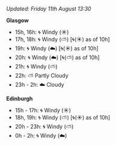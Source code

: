 *Updated: Friday 11th August 13:30*

**Glasgow**

* 15h, 16h: :cyclone: Windy (:sunny:)
* 17h, 18h: :cyclone: Windy (:partly_sunny:) [:cyclone:(:sunny:) as of 10h]
* 19h: :cyclone: Windy (:cloud:) [:cyclone:(:sunny:) as of 10h]
* 20h: :cyclone: Windy (:cloud:) [:cyclone:(:partly_sunny:) as of 10h]
* 21h: :cyclone: Windy (:partly_sunny:)
* 22h: :partly_sunny: Partly Cloudy
* 23h - 2h: :cloud: Cloudy

**Edinburgh**

* 15h - 17h: :cyclone: Windy (:sunny:)
* 18h, 19h: :cyclone: Windy (:partly_sunny:) [:cyclone:(:sunny:) as of 10h]
* 20h - 23h: :cyclone: Windy (:partly_sunny:)
* 0h - 2h: :cyclone: Windy (:cloud:)
